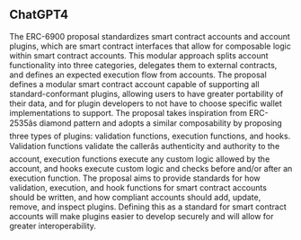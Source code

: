 ## ChatGPT4

The ERC-6900 proposal standardizes smart contract accounts and account plugins, which are smart contract interfaces that allow for composable logic within smart contract accounts. This modular approach splits account functionality into three categories, delegates them to external contracts, and defines an expected execution flow from accounts. The proposal defines a modular smart contract account capable of supporting all standard-conformant plugins, allowing users to have greater portability of their data, and for plugin developers to not have to choose specific wallet implementations to support. The proposal takes inspiration from ERC-2535âs diamond pattern and adopts a similar composability by proposing three types of plugins: validation functions, execution functions, and hooks. Validation functions validate the callerâs authenticity and authority to the account, execution functions execute any custom logic allowed by the account, and hooks execute custom logic and checks before and/or after an execution function. The proposal aims to provide standards for how validation, execution, and hook functions for smart contract accounts should be written, and how compliant accounts should add, update, remove, and inspect plugins. Defining this as a standard for smart contract accounts will make plugins easier to develop securely and will allow for greater interoperability.
